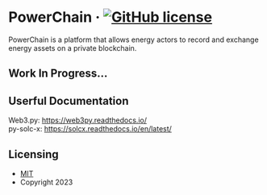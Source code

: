 # PowerChain &middot; [![GitHub license](https://img.shields.io/badge/license-MIT-blue.svg?style=flat-square)](https://github.com/MnAppsNet/PowerChain/blob/master/LICENSE)
PowerChain is a platform that allows energy actors to record and exchange energy assets on a private blockchain.

## Work In Progress...

## Userful Documentation
Web3.py: https://web3py.readthedocs.io/ \
py-solc-x: https://solcx.readthedocs.io/en/latest/

## Licensing
* [MIT](https://github.com/MnAppsNet/PowerChain/blob/master/LICENSE)
* Copyright 2023